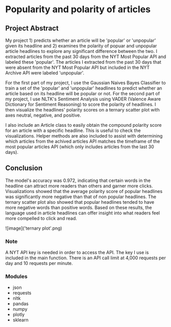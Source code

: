 # Popularity and polarity of articles

## Project Abstract

My project 1) predicts whether an article will be 'popular' or 'unpopular' given its headline and 2) examines the polarity of popuar and unpopular article headlines to explore any significant difference between the two. I extracted articles from the past 30 days from the NYT Most Popular API and labeled these 'popular'. The articles I extracted from the past 30 days that were absent from the NYT Most Popular API but included in the NYT Archive API were labeled 'unpopular'.

For the first part of my project, I use the Gaussian Naives Bayes Classifier to train a set of the 'popular' and 'unpopular' headlines to predict whether an article based on its headline will be popular or not. For the second part of my project, I use NLTK's Sentiment Analysis using VADER (Valence Aware Dictionary for Sentiment Reasoning) to score the polarity of headlines. I then visualize the headlines' polarity scores on a ternary scatter plot with axes neutral, negative, and positive.

I also include an Article class to easily obtain the compound polarity score for an article with a specific headline. This is useful to check the visualizations. Helper methods are also included to assist with determining which articles from the achived articles API matches the timeframe of the most popular articles API (which only includes articles from the last 30 days). 

## Conclusion

The model's accuracy was 0.972, indicating that certain words in the headline can attract more readers than others and garner more clicks. Visualizations showed that the average polarity score of popular headlines was significantly more negative than that of non popular headlines. The ternary scatter plot also showed that popular headlines tended to have more negative words than positive words. Based on these results, the language used in article headlines can offer insight into what readers feel more compelled to click and read.

![image]('ternary plot'.png)

### Note

A NYT API key is needed in order to access the API. The key I use is included in the main function.
There is an API call limit at 4,000 requests per day and 10 requests per minute.

### Modules
- json
- requests
- nltk
- pandas
- numpy
- plotly
- sklearn
